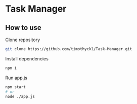 # Task Manager

## How to use

Clone repository
```bash    
git clone https://github.com/timothyckl/Task-Manager.git
```
Install dependencies
```bash
npm i
```
Run app.js
```bash
npm start
# or
node ./app.js
```
